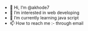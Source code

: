 - 👋 Hi, I’m @akhode7
- 👀 I’m interested in web developing
- 🌱 I’m currently learning java script
- 📫 How to reach me :- through email

<!---
akhode7/akhode7 is a ✨ special ✨ repository because its `README.md` (this file) appears on your GitHub profile.
You can click the Preview link to take a look at your changes.
--->

